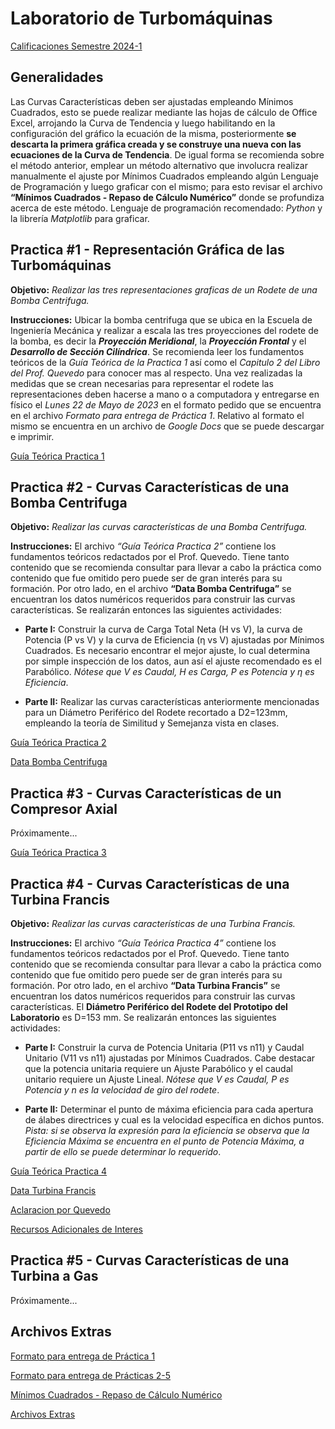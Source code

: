 # Laboratorio de Turbomáquinas

[Calificaciones Semestre 2024-1](https://docs.google.com/spreadsheets/d/1JmmV4TLjMK9R-fxhZYqtL3SC2sTr8Yrz1LDA-vb6q4s/edit?usp=sharing)

## Generalidades

Las Curvas Características deben ser ajustadas empleando Mínimos Cuadrados, esto se puede realizar mediante las hojas de cálculo de Office Excel, arrojando la Curva de Tendencia y luego habilitando en la configuración del gráfico la ecuación de la misma, posteriormente **se descarta la primera gráfica creada y se construye una nueva con las ecuaciones de la Curva de Tendencia**. De igual forma se recomienda sobre el método anterior, emplear un método alternativo que involucra realizar manualmente el ajuste por Mínimos Cuadrados empleando algún Lenguaje de Programación y luego graficar con el mismo; para esto revisar el archivo **“Mínimos Cuadrados - Repaso de Cálculo Numérico”** donde se profundiza acerca de este método. Lenguaje de programación recomendado: *Python* y la librería *Matplotlib* para graficar.

## Practica #1 - Representación Gráfica de las Turbomáquinas

**Objetivo:** *Realizar las tres representaciones graficas de un Rodete de una Bomba Centrifuga.*

**Instrucciones:** Ubicar la bomba centrifuga que se ubica en la Escuela de Ingeniería Mecánica y realizar a escala las tres proyecciones del rodete de la bomba, es decir la ***Proyección Meridional***, la ***Proyección Frontal*** y el ***Desarrollo de Sección Cilíndrica***. Se recomienda leer los fundamentos teóricos de la *Guía Teórica de la Practica 1* así como el *Capitulo 2 del Libro del Prof. Quevedo* para conocer mas al respecto. Una vez realizadas la medidas que se crean necesarias para representar el rodete las representaciones deben hacerse a mano o a computadora y entregarse en físico el *Lunes 22 de Mayo de 2023* en el formato pedido que se encuentra en el archivo *Formato para entrega de Práctica 1*. Relativo al formato el mismo se encuentra en un archivo de *Google Docs* que se puede descargar e imprimir.

[Guía Teórica Practica 1](https://drive.google.com/file/d/1TpzPuNDRKMo4Mx3l-AJwjIqI4Rrk1fSZ/view?usp=share_link)

## Practica #2 - Curvas Características de una Bomba Centrifuga

**Objetivo:** *Realizar las curvas características de una Bomba Centrifuga.*

**Instrucciones:** El archivo *“Guía Teórica Practica 2”* contiene los fundamentos teóricos redactados por el Prof. Quevedo. Tiene tanto contenido que se recomienda consultar para llevar a cabo la práctica como contenido que fue omitido pero puede ser de gran interés para su formación. Por otro lado, en el archivo **“Data Bomba Centrifuga”** se encuentran los datos numéricos requeridos para construir las curvas características. Se realizarán entonces las siguientes actividades:

* **Parte I:** Construir la curva de Carga Total Neta (H vs V), la curva de Potencia (P vs V) y la curva de Eficiencia (η vs V) ajustadas por Mínimos Cuadrados. Es necesario encontrar el mejor ajuste, lo cual determina por simple inspección de los datos, aun así el ajuste recomendado es el Parabólico. *Nótese que V es Caudal, H es Carga, P es Potencia y η es Eficiencia*.

* **Parte II:** Realizar las curvas características anteriormente mencionadas para un Diámetro Periférico del Rodete recortado a D2=123mm, empleando la teoría de Similitud y Semejanza vista en clases.

[Guía Teórica Practica 2](https://drive.google.com/file/d/1Uow2N96grFP4YzxBbvg5M0M86docu3MT/view?usp=share_link)

[Data Bomba Centrifuga](https://drive.google.com/file/d/1_NrEn8o3u4UAE3GHaxoNAdELWIwUvrMC/view?usp=sharing)

## Practica #3 - Curvas Características de un Compresor Axial

Próximamente...

[Guía Teórica Practica 3](https://drive.google.com/file/d/1wr5IMjI-xOjyM6Y6t9RUrZgTOARnHt6j/view?usp=share_link)

## Practica #4 - Curvas Características de una Turbina Francis

**Objetivo:** *Realizar las curvas características de una Turbina Francis.*

**Instrucciones:** El archivo *“Guía Teórica Practica 4”* contiene los fundamentos teóricos redactados por el Prof. Quevedo. Tiene tanto contenido que se recomienda consultar para llevar a cabo la práctica como contenido que fue omitido pero puede ser de gran interés para su formación. Por otro lado, en el archivo **“Data Turbina Francis”** se encuentran los datos numéricos requeridos para construir las curvas características. El **Diámetro Periférico del Rodete del Prototipo del Laboratorio** es D=153 mm. Se realizarán entonces las siguientes actividades:

* **Parte I:** Construir la curva de Potencia Unitaria (P11 vs n11) y Caudal Unitario (V11 vs n11)  ajustadas por Mínimos Cuadrados. Cabe destacar que la potencia unitaria requiere un Ajuste Parabólico y el caudal unitario requiere un Ajuste Lineal. *Nótese que V es Caudal, P es Potencia y n es la velocidad de giro del rodete*.

* **Parte II:** Determinar el punto de máxima eficiencia para cada apertura de álabes directrices y cual es la velocidad específica en dichos puntos. *Pista: si se observa la expresión para la eficiencia se observa que la Eficiencia Máxima se encuentra en el punto de Potencia Máxima, a partir de ello se puede determinar lo requerido*.

[Guía Teórica Practica 4](https://drive.google.com/file/d/1OxfU1hOOJu2L34yl9S4OIP7scPtBXKJN/view?usp=share_link)

[Data Turbina Francis](https://drive.google.com/file/d/1OCscNwUpO9Pp5Au3M1TuoqCst0OCXMcp/view?usp=sharing)

[Aclaracion por Quevedo](https://drive.google.com/file/d/1cb2WApBQuxZaS08YJ6JJKMxtnCHM7FH_/view?usp=sharing)

[Recursos Adicionales de Interes](https://drive.google.com/drive/folders/1jZZR9ZW-C8WIi6fRTUg3eutkRQ1XcHxI?usp=sharing)

## Practica #5 - Curvas Características de una Turbina a Gas

Próximamente...

## Archivos Extras

[Formato para entrega de Práctica 1](https://docs.google.com/document/d/1gYhGz9Jz_o9-L_e6d9gUFL4t-jTdRnFC/edit?usp=share_link&ouid=100810407302287541575&rtpof=true&sd=true)

[Formato para entrega de Prácticas 2-5](https://docs.google.com/document/d/1jEqshva6qELq1Xc7y1YFCQRg_fc9dqMl/edit?usp=share_link&ouid=100810407302287541575&rtpof=true&sd=true)

[Mínimos Cuadrados - Repaso de Cálculo Numérico](https://drive.google.com/file/d/1E1CEZWLh7dYcm_lLeVU9o2O0N-eZ1-ME/view?usp=share_link)

[Archivos Extras](https://drive.google.com/drive/folders/1kz5qI-tdfK0cHVobLhg5kI7c7FVQ_iZR?usp=share_link)


